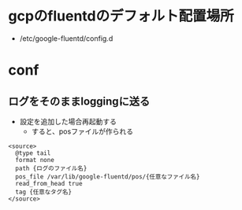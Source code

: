 # gcpのfluentdのデフォルト配置場所
- /etc/google-fluentd/config.d

# conf
## ログをそのままloggingに送る
- 設定を追加した場合再起動する
  - すると、posファイルが作られる
```
<source>
  @type tail
  format none
  path {ログのファイル名}
  pos_file /var/lib/google-fluentd/pos/{任意なファイル名}
  read_from_head true
  tag {任意なタグ名}
</source>
```
